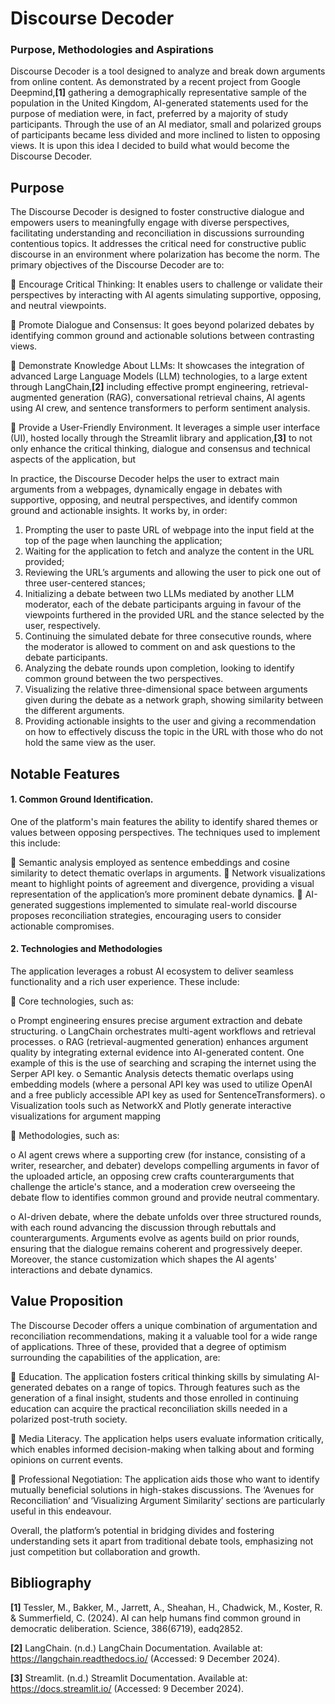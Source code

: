 # Discourse Decoder
### Purpose, Methodologies and Aspirations

Discourse Decoder is a tool designed to analyze and break down arguments from online content. As demonstrated by a recent project from Google Deepmind,**[1]** gathering a demographically representative sample of the population in the United Kingdom, AI-generated statements used for the purpose of mediation were, in fact, preferred by a majority of study participants. Through the use of an AI mediator, small and polarized groups of participants became less divided and more inclined to listen to opposing views. It is upon this idea I decided to build what would become the Discourse Decoder. 

## Purpose

The Discourse Decoder is designed to foster constructive dialogue and empowers users to meaningfully engage with diverse perspectives, facilitating understanding and reconciliation in discussions surrounding contentious topics. It addresses the critical need for constructive public discourse in an environment where polarization has become the norm. The primary objectives of the Discourse Decoder are to:

	Encourage Critical Thinking: It enables users to challenge or validate their perspectives by interacting with AI agents simulating supportive, opposing, and neutral viewpoints.

	Promote Dialogue and Consensus: It goes beyond polarized debates by identifying common ground and actionable solutions between contrasting views.

	Demonstrate Knowledge About LLMs: It showcases the integration of advanced Large Language Models (LLM) technologies, to a large extent through LangChain,**[2]** including effective prompt engineering, retrieval-augmented generation (RAG), conversational retrieval chains, AI agents using AI crew, and sentence transformers to perform sentiment analysis. 
 
	Provide a User-Friendly Environment. It leverages a simple user interface (UI), hosted locally through the Streamlit library and application,**[3]** to not only enhance the critical thinking, dialogue and consensus and technical aspects of the application, but 

In practice, the Discourse Decoder helps the user to extract main arguments from a webpages, dynamically engage in debates with supportive, opposing, and neutral perspectives, and identify common ground and actionable insights. It works by, in order: 

1.	Prompting the user to paste URL of webpage into the input field at the top of the page when launching the application;
2.	Waiting for the application to fetch and analyze the content in the URL provided;
3.	Reviewing the URL’s arguments and allowing the user to pick one out of three user-centered stances;
4.	Initializing a debate between two LLMs mediated by another LLM moderator, each of the debate participants arguing in favour of the viewpoints furthered in the provided URL and the stance selected by the user, respectively.
5.	Continuing the simulated debate for three consecutive rounds, where the moderator is allowed to comment on and ask questions to the debate participants.
6.	Analyzing the debate rounds upon completion, looking to identify common ground between the two perspectives.
7.	Visualizing the relative three-dimensional space between arguments given during the debate as a network graph, showing similarity between the different arguments.
8.	Providing actionable insights to the user and giving a recommendation on how to effectively discuss the topic in the URL with those who do not hold the same view as the user.

## Notable Features

#### 1.	Common Ground Identification.
One of the platform's main features the ability to identify shared themes or values between opposing perspectives. The techniques used to implement this include:
 
	Semantic analysis employed as sentence embeddings and cosine similarity to detect thematic overlaps in arguments.
	Network visualizations meant to highlight points of agreement and divergence, providing a visual representation of the application’s more prominent debate dynamics.
	AI-generated suggestions implemented to simulate real-world discourse proposes reconciliation strategies, encouraging users to consider actionable compromises.

#### 2.	Technologies and Methodologies
The application leverages a robust AI ecosystem to deliver seamless functionality and a rich user experience. These include:  

	Core technologies, such as: 

o	Prompt engineering ensures precise argument extraction and debate structuring.
o	LangChain orchestrates multi-agent workflows and retrieval processes.
o	RAG (retrieval-augmented generation) enhances argument quality by integrating external evidence into AI-generated content. One example of this is the use of searching and scraping the internet using the Serper API key.
o	Semantic Analysis detects thematic overlaps using embedding models (where a personal API key was used to utilize OpenAI and a free publicly accessible API key as used for SentenceTransformers).
o	Visualization tools such as NetworkX and Plotly generate interactive visualizations for argument mapping

	Methodologies, such as: 

o	AI agent crews where a supporting crew (for instance, consisting of a writer, researcher, and debater) develops compelling arguments in favor of the uploaded article, an opposing crew crafts counterarguments that challenge the article's stance, and a moderation crew overseeing the debate flow to identifies common ground and provide neutral commentary.

o	AI-driven debate, where the debate unfolds over three structured rounds, with each round advancing the discussion through rebuttals and counterarguments. Arguments evolve as agents build on prior rounds, ensuring that the dialogue remains coherent and progressively deeper. Moreover, the stance customization which shapes the AI agents' interactions and debate dynamics.

## Value Proposition

The Discourse Decoder offers a unique combination of argumentation and reconciliation recommendations, making it a valuable tool for a wide range of applications. Three of these, provided that a degree of optimism surrounding the capabilities of the application, are:

	Education. The application fosters critical thinking skills by simulating AI-generated debates on a range of topics. Through features such as the generation of a final insight, students and those enrolled in continuing education can acquire the practical reconciliation skills needed in a polarized post-truth society.

	Media Literacy. The application helps users evaluate information critically, which enables informed decision-making when talking about and forming opinions on current events.
 
	Professional Negotiation: The application aids those who want to identify mutually beneficial solutions in high-stakes discussions. The ‘Avenues for Reconciliation’ and ‘Visualizing Argument Similarity’ sections are particularly useful in this endeavour. 

Overall, the platform’s potential in bridging divides and fostering understanding sets it apart from traditional debate tools, emphasizing not just competition but collaboration and growth.

## Bibliography

**[1]** Tessler, M., Bakker, M., Jarrett, A., Sheahan, H., Chadwick, M., Koster, R. & Summerfield, C. (2024). AI can help humans find common ground in democratic deliberation. Science, 386(6719), eadq2852.

**[2]** LangChain. (n.d.) LangChain Documentation. Available at: https://langchain.readthedocs.io/ (Accessed: 9 December 2024).

**[3]** Streamlit. (n.d.) Streamlit Documentation. Available at: https://docs.streamlit.io/ (Accessed: 9 December 2024).
